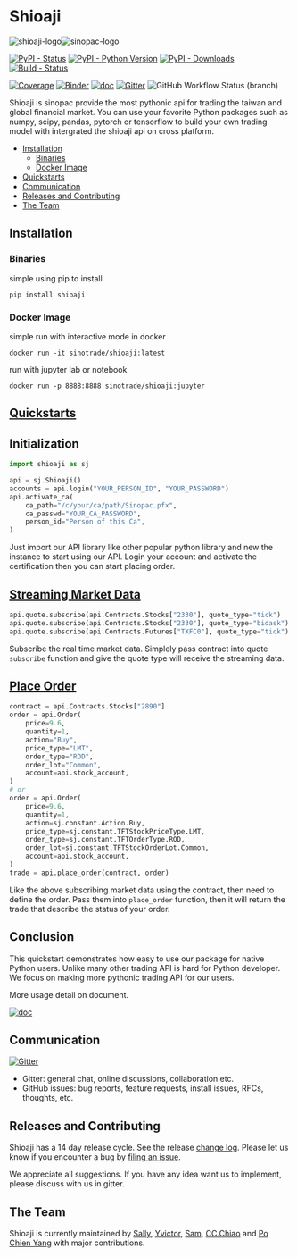# Shioaji
![shioaji-logo](https://sinotrade.github.io/images/shioaji-logo-01.png)![sinopac-logo](https://www.sinotrade.com.tw/Images/logo.png)


[![PyPI - Status](https://img.shields.io/pypi/v/shioaji.svg?style=for-the-badge)](https://pypi.org/project/shioaji)
[![PyPI - Python Version](https://img.shields.io/pypi/pyversions/shioaji.svg?style=for-the-badge)]()
[![PyPI - Downloads](https://img.shields.io/pypi/dm/shioaji.svg?style=for-the-badge)](https://pypi.org/project/shioaji)
[![Build - Status](https://img.shields.io/docker/cloud/build/sinotrade/shioaji?style=for-the-badge)](https://hub.docker.com/r/sinotrade/shioaji/builds)

[![Coverage](https://img.shields.io/badge/coverage%20-99%25-yellowgreen.svg?style=for-the-badge)]()
[![Binder](https://img.shields.io/badge/launch-Tutorial-ff69b4.svg?style=for-the-badge)](https://mybinder.org/v2/gh/Sinotrade/Sinotrade.github.io/master?filepath=tutorial%2Fshioaji_tutorial.ipynb)
[![doc](https://img.shields.io/badge/docs%20-passing-orange.svg?style=for-the-badge)](https://sinotrade.github.io/)
[![Gitter](https://img.shields.io/badge/chat-%20on%20gitter-46bc99.svg?style=for-the-badge)](https://gitter.im/Sinotrade/Shioaji?utm_source=badge&utm_medium=badge&utm_campaign=pr-badge)
![GitHub Workflow Status (branch)](https://img.shields.io/github/workflow/status/Sinotrade/Shioaji/MacOS%20shioaji/0.3.0.dev3?label=MacOs%20Shioaji&logo=github&style=for-the-badge)


Shioaji is sinopac provide the most pythonic api for trading the taiwan and global financial market.
You can use your favorite Python packages such as numpy, scipy, pandas, pytorch or tensorflow to build your own trading model with intergrated the shioaji api on cross platform.

- [Installation](#installation)
    - [Binaries](#binaries)
    - [Docker Image](#docker-image)
- [Quickstarts](#quickstarts)
- [Communication](#communication)
- [Releases and Contributing](#releases-and-contributing)
- [The Team](#the-team)


## Installation
### Binaries
simple using pip to install
```
pip install shioaji
```
### Docker Image
simple run with interactive mode in docker 
```
docker run -it sinotrade/shioaji:latest
```
run with jupyter lab or notebook
```
docker run -p 8888:8888 sinotrade/shioaji:jupyter
```

## [Quickstarts](https://sinotrade.github.io/quickstart/)
## Initialization

```python
import shioaji as sj

api = sj.Shioaji()
accounts = api.login("YOUR_PERSON_ID", "YOUR_PASSWORD")
api.activate_ca(
    ca_path="/c/your/ca/path/Sinopac.pfx",
    ca_passwd="YOUR_CA_PASSWORD",
    person_id="Person of this Ca",
)
```
Just import our API library like other popular python library and new the instance to start using our API. Login your account and activate the certification then you can start placing order.


## [Streaming Market Data](https://sinotrade.github.io/tutor/market_data/streaming/)
```python
api.quote.subscribe(api.Contracts.Stocks["2330"], quote_type="tick")
api.quote.subscribe(api.Contracts.Stocks["2330"], quote_type="bidask")
api.quote.subscribe(api.Contracts.Futures["TXFC0"], quote_type="tick")
```

Subscribe the real time market data. Simplely pass contract into quote `subscribe` function and give the quote type will receive the streaming data.


## [Place Order](https://sinotrade.github.io/tutor/order/Stock/)

```python
contract = api.Contracts.Stocks["2890"]
order = api.Order(
    price=9.6,
    quantity=1,
    action="Buy",
    price_type="LMT",
    order_type="ROD",
    order_lot="Common",
    account=api.stock_account,
)
# or
order = api.Order(
    price=9.6,
    quantity=1,
    action=sj.constant.Action.Buy,
    price_type=sj.constant.TFTStockPriceType.LMT,
    order_type=sj.constant.TFTOrderType.ROD,
    order_lot=sj.constant.TFTStockOrderLot.Common,
    account=api.stock_account,
)
trade = api.place_order(contract, order)
```

Like the above subscribing market data using the contract, then need to define the order. Pass them into `place_order` function, then it will return the trade that describe the status of your order.

## Conclusion
This quickstart demonstrates how easy to use our package for native Python users. Unlike many other trading API is hard for Python developer. We focus on making more pythonic trading API for our users. 

More usage detail on document.

[![doc](https://img.shields.io/badge/docs%20-passing-orange.svg?style=for-the-badge)](https://sinotrade.github.io/)




## Communication
[![Gitter](https://badges.gitter.im/Sinotrade/Shioaji.svg)](https://gitter.im/Sinotrade/Shioaji?utm_source=badge&utm_medium=badge&utm_campaign=pr-badge)
- Gitter: general chat, online discussions, collaboration etc.
- GitHub issues: bug reports, feature requests, install issues, RFCs, thoughts, etc.

## Releases and Contributing
Shioaji has a 14 day release cycle. See the release [change log](https://sinotrade.github.io/release/). Please let us know if you encounter a bug by [filing an issue](https://github.com/Sinotrade/Shioaji/issues).

We appreciate all suggestions. If you have any idea want us to implement, please discuss with us in gitter.

## The Team
Shioaji is currently maintained by [Sally](https://github.com/SsallyLin), [Yvictor](https://github.com/Yvictor), [Sam](https://github.com/linsamtw), [CC.Chiao](https://github.com/luckchiao) and [Po Chien Yang](https://github.com/ypochien) with major contributions.